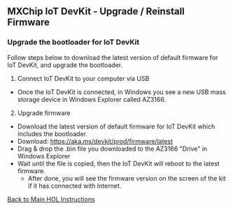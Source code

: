 ## MXChip IoT DevKit - Upgrade / Reinstall Firmware

### Upgrade the bootloader for IoT DevKit 

Follow steps below to download the latest version of default firmware for IoT DevKit, and upgrade the bootloader.

1. Connect IoT DevKit to your computer via USB
* Once the IoT DevKit is connected, in Windows you see a new USB mass storage device in Windows Explorer called AZ3166.
2. Upgrade firmware
* Download the latest version of default firmware for IoT DevKit which includes the bootloader.
* Download: https://aka.ms/devkit/prod/firmware/latest
* Drag & drop the .bin file you downloaded to the AZ3166 "Drive" in Windows Explorer
* Wait until the file is copied, then the IoT DevKit will reboot to the latest firmware.
  * After done, you will see the firmware version on the screen of the kit if it has connected with Internet.




[Back to Main HOL Instructions](/HOL/IOTHubPiHackathon/README.md)
